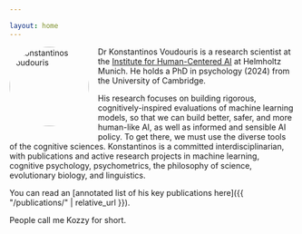 ```yaml
---

layout: home
---
```


<p>
  <img src="{{ '/assets/profile.jpg' | relative_url }}" alt="Konstantinos Voudouris" style="float:left; margin:0 1rem 1rem 0; width:140px; height:140px; object-fit:cover; border-radius:50%;" />
</p>

Dr Konstantinos Voudouris is a research scientist at the [Institute for Human-Centered AI](https://hcai-munich.com/) at Helmholtz Munich. He holds a PhD in psychology (2024) from the University of Cambridge. 

His research focuses on building rigorous, cognitively-inspired evaluations of machine learning models, so that we can build better, safer, and more human-like AI, as well as informed and sensible AI policy. To get there, we must use the diverse tools of the cognitive sciences. Konstantinos is a committed interdisciplinarian, with publications and active research projects in machine learning, cognitive psychology, psychometrics, the philosophy of science, evolutionary biology, and linguistics. 

You can read an [annotated list of his key publications here]({{ "/publications/" | relative_url }}).

People call me Kozzy for short.